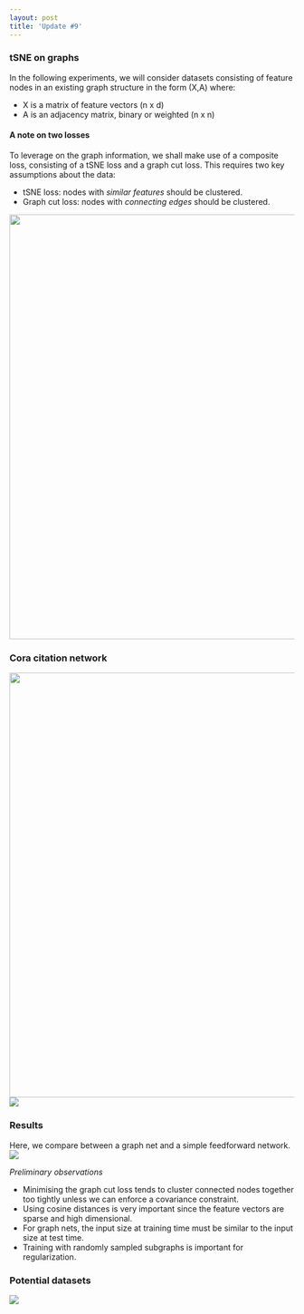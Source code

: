 ```yaml
---
layout: post
title: 'Update #9'
---
```

### tSNE on graphs
In the following experiments, we will consider datasets consisting of feature nodes in an existing graph structure in the form (X,A) where:
 * X is a matrix of feature vectors (n x d)
 * A is an adjacency matrix, binary or weighted (n x n)
 
#### A note on two losses
To leverage on the graph information, we shall make use of a composite loss, consisting of a tSNE loss and a graph cut loss. This requires two key assumptions about the data:
 * tSNE loss: nodes with _similar features_ should be clustered. 
 * Graph cut loss: nodes with _connecting edges_ should be clustered. 
 
<img src="{{ site.baseurl }}/public/update_9/losses.png" width="750">
 
### Cora citation network
<img src="{{ site.baseurl }}/public/update_9/cora_summary.png" width="750">
<img src="{{ site.baseurl }}/public/update_9/cora_graph.png">

### Results
Here, we compare between a graph net and a simple feedforward network.
<img src="{{ site.baseurl }}/public/update_9/results.png">

_Preliminary observations_
 * Minimising the graph cut loss tends to cluster connected nodes together too tightly unless we can enforce a covariance constraint.
 * Using cosine distances is very important since the feature vectors are sparse and high dimensional. 
 * For graph nets, the input size at training time must be similar to the input size at test time.
 * Training with randomly sampled subgraphs is important for regularization.

### Potential datasets
<img src="{{ site.baseurl }}/public/update_9/datasets.png">
